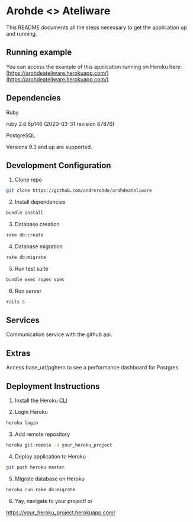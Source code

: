 # Arohde <> Ateliware

This README documents all the steps necessary to get the application up and running.

## Running example

You can access the example of this application running on Heroku here: [https://arohdeateliware.herokuapp.com/](https://arohdeateliware.herokuapp.com/)

## Dependencies

Ruby

ruby 2.6.6p146 (2020-03-31 revision 67876)

PostgreSQL

Versions 9.3 and up are supported.

## Development Configuration

1. Clone repo

```bash
git clone https://github.com/andrerohde/arohdeateliware
```

2. Install dependencies

```bash
bundle install
```

3. Database creation

```bash
rake db:create
```

4. Database migration

```bash
rake db:migrate
```

5. Run test suite

```bash
bundle exec rspec spec
```

6. Run server

```bash
rails s
```

## Services

Communication service with the github api.

## Extras
 
Access base_url/pghero to see a performance dashboard for Postgres.

## Deployment Instructions

1. Install the Heroku [CLI](https://devcenter.heroku.com/articles/heroku-command-line)

2. Login Heroku

```bash
heroku login
```

3. Add remote repository

```bash
heroku git:remote -a your_heroku_project
```

4. Deploy application to Heroku

```bash
git push heroku master
```

5. Migrate database on Heroku

```bash
heroku run rake db:migrate
```

6. Yay, navigate to your project! o/

https://your_heroku_project.herokuapp.com/

